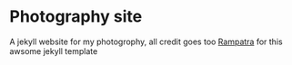 # Photography site
A jekyll website for my photogrophy, all credit goes too [Rampatra](https://github.com/rampatra) for this awsome jekyll template
